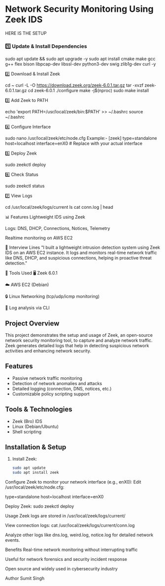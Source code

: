 # Network Security Monitoring Using Zeek IDS
HERE IS THE SETUP

### 1️⃣ Update & Install Dependencies

sudo apt update && sudo apt upgrade -y
sudo apt install cmake make gcc g++ flex bison libpcap-dev libssl-dev python3-dev swig zlib1g-dev curl -y

2️⃣ Download & Install Zeek

cd ~
curl -L -O https://download.zeek.org/zeek-6.0.1.tar.gz
tar -xvzf zeek-6.0.1.tar.gz
cd zeek-6.0.1
./configure
make -j$(nproc)
sudo make install

3️⃣ Add Zeek to PATH

echo 'export PATH=/usr/local/zeek/bin:$PATH' >> ~/.bashrc
source ~/.bashrc

4️⃣ Configure Interface


sudo nano /usr/local/zeek/etc/node.cfg
Example:- 
[zeek]
type=standalone
host=localhost
interface=enX0  # Replace with your actual interface

5️⃣ Deploy Zeek

sudo zeekctl deploy

6️⃣ Check Status

sudo zeekctl status

7️⃣ View Logs

cd /usr/local/zeek/logs/current
ls
cat conn.log | head

📊 Features
Lightweight IDS using Zeek

Logs: DNS, DHCP, Connections, Notices, Telemetry

Realtime monitoring on AWS EC2

🧠 Interview Lines
"I built a lightweight intrusion detection system using Zeek IDS on an AWS EC2 instance. It logs and monitors real-time network traffic like DNS, DHCP, and suspicious connections, helping in proactive threat detection."

📌 Tools Used
🖥️ Zeek 6.0.1

☁️ AWS EC2 (Debian)

🔒 Linux Networking (tcp/udp/icmp monitoring)

📄 Log analysis via CLI



## Project Overview  
This project demonstrates the setup and usage of Zeek, an open-source network security monitoring tool, to capture and analyze network traffic. Zeek generates detailed logs that help in detecting suspicious network activities and enhancing network security.

## Features  
- Passive network traffic monitoring  
- Detection of network anomalies and attacks  
- Detailed logging (connection, DNS, notices, etc.)  
- Customizable policy scripting support  

## Tools & Technologies  
- Zeek (Bro) IDS  
- Linux (Debian/Ubuntu)  
- Shell scripting  

## Installation & Setup  
1. Install Zeek:  
   ```bash
   sudo apt update
   sudo apt install zeek
Configure Zeek to monitor your network interface (e.g., enX0):
Edit /usr/local/zeek/etc/node.cfg:

type=standalone
host=localhost
interface=enX0




Deploy Zeek:
sudo zeekctl deploy


Usage
Zeek logs are stored in /usr/local/zeek/logs/current/

View connection logs:   cat /usr/local/zeek/logs/current/conn.log

Analyze other logs like dns.log, weird.log, notice.log for detailed network events.

Benefits
Real-time network monitoring without interrupting traffic

Useful for network forensics and security incident response

Open source and widely used in cybersecurity industry

Author
Sumit Singh
